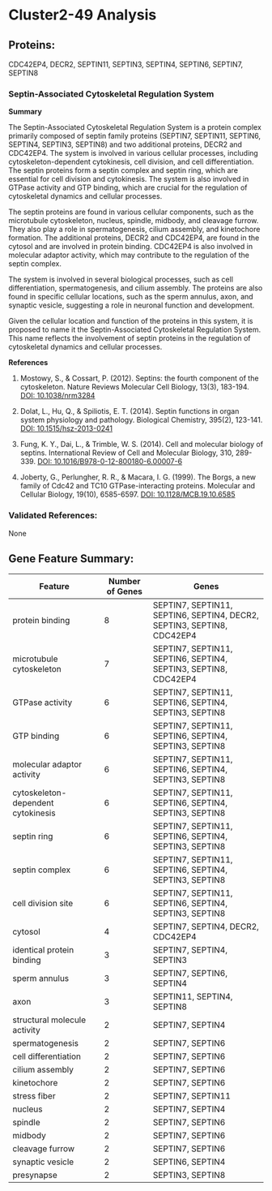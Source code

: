 # Cluster2-49 Analysis

## Proteins: 

CDC42EP4, DECR2, SEPTIN11, SEPTIN3, SEPTIN4, SEPTIN6, SEPTIN7, SEPTIN8

### Septin-Associated Cytoskeletal Regulation System

**Summary**

The Septin-Associated Cytoskeletal Regulation System is a protein complex primarily composed of septin family proteins (SEPTIN7, SEPTIN11, SEPTIN6, SEPTIN4, SEPTIN3, SEPTIN8) and two additional proteins, DECR2 and CDC42EP4. The system is involved in various cellular processes, including cytoskeleton-dependent cytokinesis, cell division, and cell differentiation. The septin proteins form a septin complex and septin ring, which are essential for cell division and cytokinesis. The system is also involved in GTPase activity and GTP binding, which are crucial for the regulation of cytoskeletal dynamics and cellular processes.

The septin proteins are found in various cellular components, such as the microtubule cytoskeleton, nucleus, spindle, midbody, and cleavage furrow. They also play a role in spermatogenesis, cilium assembly, and kinetochore formation. The additional proteins, DECR2 and CDC42EP4, are found in the cytosol and are involved in protein binding. CDC42EP4 is also involved in molecular adaptor activity, which may contribute to the regulation of the septin complex.

The system is involved in several biological processes, such as cell differentiation, spermatogenesis, and cilium assembly. The proteins are also found in specific cellular locations, such as the sperm annulus, axon, and synaptic vesicle, suggesting a role in neuronal function and development.

Given the cellular location and function of the proteins in this system, it is proposed to name it the Septin-Associated Cytoskeletal Regulation System. This name reflects the involvement of septin proteins in the regulation of cytoskeletal dynamics and cellular processes.

**References**

1. Mostowy, S., & Cossart, P. (2012). Septins: the fourth component of the cytoskeleton. Nature Reviews Molecular Cell Biology, 13(3), 183-194. [DOI: 10.1038/nrm3284](https://doi.org/10.1038/nrm3284)

2. Dolat, L., Hu, Q., & Spiliotis, E. T. (2014). Septin functions in organ system physiology and pathology. Biological Chemistry, 395(2), 123-141. [DOI: 10.1515/hsz-2013-0241](https://doi.org/10.1515/hsz-2013-0241)

3. Fung, K. Y., Dai, L., & Trimble, W. S. (2014). Cell and molecular biology of septins. International Review of Cell and Molecular Biology, 310, 289-339. [DOI: 10.1016/B978-0-12-800180-6.00007-6](https://doi.org/10.1016/B978-0-12-800180-6.00007-6)

4. Joberty, G., Perlungher, R. R., & Macara, I. G. (1999). The Borgs, a new family of Cdc42 and TC10 GTPase-interacting proteins. Molecular and Cellular Biology, 19(10), 6585-6597. [DOI: 10.1128/MCB.19.10.6585](https://doi.org/10.1128/MCB.19.10.6585)

### Validated References: 

None





## Gene Feature Summary: 

| Feature | Number of Genes | Genes |
| --- | --- | --- |
| protein binding | 8 | SEPTIN7, SEPTIN11, SEPTIN6, SEPTIN4, DECR2, SEPTIN3, SEPTIN8, CDC42EP4 |
| microtubule cytoskeleton | 7 | SEPTIN7, SEPTIN11, SEPTIN6, SEPTIN4, SEPTIN3, SEPTIN8, CDC42EP4 |
| GTPase activity | 6 | SEPTIN7, SEPTIN11, SEPTIN6, SEPTIN4, SEPTIN3, SEPTIN8 |
| GTP binding | 6 | SEPTIN7, SEPTIN11, SEPTIN6, SEPTIN4, SEPTIN3, SEPTIN8 |
| molecular adaptor activity | 6 | SEPTIN7, SEPTIN11, SEPTIN6, SEPTIN4, SEPTIN3, SEPTIN8 |
| cytoskeleton-dependent cytokinesis | 6 | SEPTIN7, SEPTIN11, SEPTIN6, SEPTIN4, SEPTIN3, SEPTIN8 |
| septin ring | 6 | SEPTIN7, SEPTIN11, SEPTIN6, SEPTIN4, SEPTIN3, SEPTIN8 |
| septin complex | 6 | SEPTIN7, SEPTIN11, SEPTIN6, SEPTIN4, SEPTIN3, SEPTIN8 |
| cell division site | 6 | SEPTIN7, SEPTIN11, SEPTIN6, SEPTIN4, SEPTIN3, SEPTIN8 |
| cytosol | 4 | SEPTIN7, SEPTIN4, DECR2, CDC42EP4 |
| identical protein binding | 3 | SEPTIN7, SEPTIN4, SEPTIN3 |
| sperm annulus | 3 | SEPTIN7, SEPTIN6, SEPTIN4 |
| axon | 3 | SEPTIN11, SEPTIN4, SEPTIN8 |
| structural molecule activity | 2 | SEPTIN7, SEPTIN4 |
| spermatogenesis | 2 | SEPTIN7, SEPTIN6 |
| cell differentiation | 2 | SEPTIN7, SEPTIN6 |
| cilium assembly | 2 | SEPTIN7, SEPTIN6 |
| kinetochore | 2 | SEPTIN7, SEPTIN6 |
| stress fiber | 2 | SEPTIN7, SEPTIN11 |
| nucleus | 2 | SEPTIN7, SEPTIN4 |
| spindle | 2 | SEPTIN7, SEPTIN6 |
| midbody | 2 | SEPTIN7, SEPTIN6 |
| cleavage furrow | 2 | SEPTIN7, SEPTIN6 |
| synaptic vesicle | 2 | SEPTIN6, SEPTIN4 |
| presynapse | 2 | SEPTIN3, SEPTIN8 |


